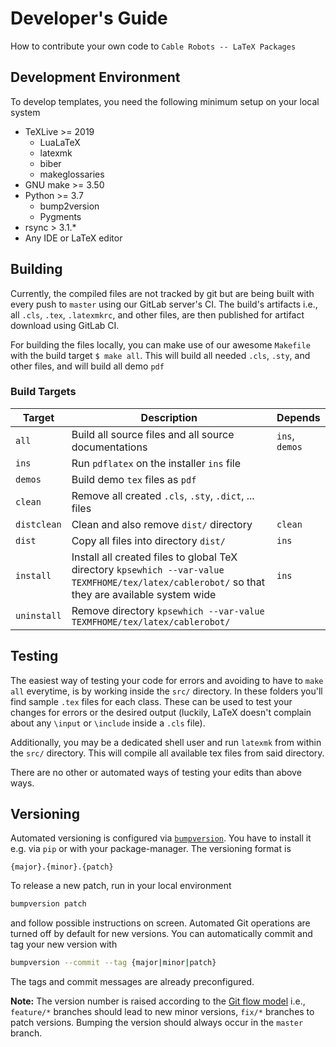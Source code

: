 # Developer's Guide

How to contribute your own code to ```Cable Robots -- LaTeX Packages```

## Development Environment

To develop templates, you need the following minimum setup on your local system

* TeXLive >= 2019
  * LuaLaTeX
  * latexmk
  * biber
  * makeglossaries
* GNU make >= 3.50
* Python >= 3.7
  * bump2version
  * Pygments
* rsync > 3.1.*
* Any IDE or LaTeX editor

## Building

Currently, the compiled files are not tracked by git but are being built with every push to `master` using our GitLab server's CI. The build's artifacts i.e., all `.cls`, `.tex`, `.latexmkrc`, and other files, are then published for artifact download using GitLab CI.

For building the files locally, you can make use of our awesome `Makefile` with the build target `$ make all`. This will build all needed `.cls`, `.sty`, and other files, and will build all demo `pdf`

### Build Targets

| Target | Description | Depends |
|--------|-------------|---------|
| `all` | Build all source files and all source documentations | `ins`, `demos` |
| `ins` | Run `pdflatex` on the installer `ins` file | |
| `demos` | Build demo `tex` files as `pdf` | |
| `clean` | Remove all created `.cls`, `.sty`, `.dict`, ... files | |
| `distclean` | Clean and also remove `dist/` directory | `clean` |
| `dist` | Copy all files into directory `dist/` | `ins` |
| `install` | Install all created files to global TeX directory `kpsewhich --var-value TEXMFHOME/tex/latex/cablerobot/` so that they are available system wide | `ins` |
| `uninstall` | Remove directory `kpsewhich --var-value TEXMFHOME/tex/latex/cablerobot/` | |

## Testing

The easiest way of testing your code for errors and avoiding to have to `make all` everytime, is by working inside the `src/` directory. In these folders you'll find sample `.tex` files for each class. These can be used to test your changes for errors or the desired output (luckily, LaTeX doesn't complain about any `\input` or `\include` inside a `.cls` file).

Additionally, you may be a dedicated shell user and run `latexmk` from within the `src/` directory. This will compile all available tex files from said directory.

There are no other or automated ways of testing your edits than above ways.

## Versioning

Automated versioning is configured via [`bumpversion`](https://pypi.org/project/bump2version/). You have to install it e.g. via `pip` or with your package-manager. The versioning format is

```
{major}.{minor}.{patch}
```

To release a new patch, run in your local environment
```sh
bumpversion patch
```
and follow possible instructions on screen.
Automated Git operations are turned off by default for new versions.
You can automatically commit and tag your new version with

```sh
bumpversion --commit --tag {major|minor|patch}
```

The tags and commit messages are already preconfigured.

**Note:** The version number is raised according to the [Git flow model](https://nvie.com/posts/a-successful-git-branching-model/) i.e., `feature/*` branches should lead to new minor versions, `fix/*` branches to patch versions. Bumping the version should always occur in the `master` branch.
